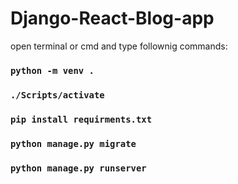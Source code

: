 # Django-React-Blog-app
open terminal or cmd and type follownig commands:
### `python -m venv .`
### `./Scripts/activate`
### `pip install requirments.txt`
### `python manage.py migrate`
### `python manage.py runserver`
